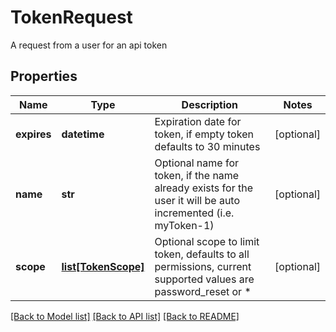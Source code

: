 # TokenRequest

A request from a user for an api token

## Properties

| Name        | Type                                  | Description                                                                                                   | Notes      |
| ----------- | ------------------------------------- | ------------------------------------------------------------------------------------------------------------- | ---------- |
| **expires** | **datetime**                          | Expiration date for token, if empty token defaults to 30 minutes                                              | [optional] |
| **name**    | **str**                               | Optional name for token, if the name already exists for the user it will be auto incremented (i.e. myToken-1) | [optional] |
| **scope**   | [**list[TokenScope]**](TokenScope.md) | Optional scope to limit token, defaults to all permissions, current supported values are password_reset or \* | [optional] |

[[Back to Model list]](../README.md#documentation-for-models) [[Back to API list]](../README.md#documentation-for-api-endpoints) [[Back to README]](../README.md)
